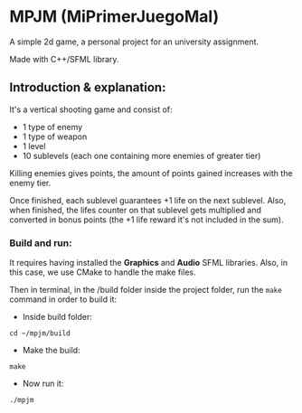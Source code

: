 # MPJM (MiPrimerJuegoMal)

A simple 2d game, a personal project for an university assignment.

Made with C++/SFML library.

## Introduction & explanation:

It's a vertical shooting game and consist of:

- 1 type of enemy
- 1 type of weapon
- 1 level
- 10 sublevels (each one containing more enemies of greater tier)

Killing enemies gives points, the amount of points gained increases with the enemy tier.

Once finished, each sublevel guarantees +1 life on the next sublevel. Also, when finished, the lifes counter on that sublevel gets multiplied and converted in bonus points (the +1 life reward it's not included in the sum).

### Build and run:

It requires having installed the **Graphics** and **Audio** SFML libraries. Also, in this case, we use CMake to handle the make files.

Then in terminal, in the /build folder inside the project folder, run the `make` command in order to build it:

- Inside build folder:
```
cd ~/mpjm/build
```
- Make the build:
```
make
```
- Now run it:
```
./mpjm
```
